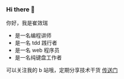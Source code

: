 ### Hi there 👋

你好，我是崔效瑞

- 是一名编程讲师
- 是一名 tdd 践行者
- 是一名 web 程序员
- 是一名纯键盘工作者

可以关注我的 b 站哦，定期分享技术干货 [传送门](https://www.bilibili.com/video/BV1FX4y1K72F)

<!--
**cuixiaorui/cuixiaorui** is a ✨ _special_ ✨ repository because its `README.md` (this file) appears on your GitHub profile.

Here are some ideas to get you started:

- 🔭 I’m currently working on ...
- 🌱 I’m currently learning ...
- 👯 I’m looking to collaborate on ...
- 🤔 I’m looking for help with ...
- 💬 Ask me about ...
- 📫 How to reach me: ...
- 😄 Pronouns: ...
- ⚡ Fun fact: ...
-->
